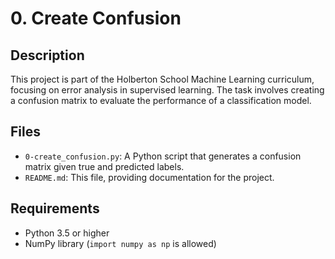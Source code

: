 # 0. Create Confusion

## Description
This project is part of the Holberton School Machine Learning curriculum, focusing on error analysis in supervised learning. The task involves creating a confusion matrix to evaluate the performance of a classification model.

## Files
- `0-create_confusion.py`: A Python script that generates a confusion matrix given true and predicted labels.
- `README.md`: This file, providing documentation for the project.

## Requirements
- Python 3.5 or higher
- NumPy library (`import numpy as np` is allowed)

